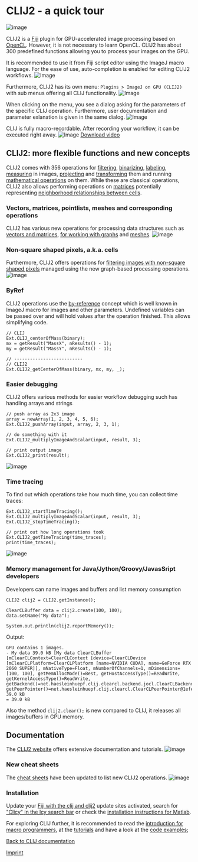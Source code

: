 # CLIJ2 - a quick tour

![image](images/curtain.gif) 

CLIJ2 is a [Fiji](https://fiji.sc) plugin for GPU-accelerated image processing based on [OpenCL](https://opencl.prg). 
However, it is not necessary to learn OpenCL. 
CLIJ2 has about 300 predefined functions allowing you to process your images on the GPU.

It is recommended to use it from Fiji script editor using the ImageJ macro language. 
For the ease of use, auto-completion is enabled for editing CLIJ2 workflows.
![Image](images/autocompletion.png)

Furthermore, CLIJ2 has its own menu: `Plugins > ImageJ on GPU (CLIJ2)` with sub menus offering all CLIJ functionality.
![Image](images/menu.gif)

When clicking on the menu, you see a dialog asking for the parameters of the specific CLIJ operation. Furthermore, user documentation and parameter exlanation is given in the same dialog.
![Image](images/dialogs.gif)

CLIJ is fully macro-recordable. After recording your workflow, it can be executed right away. 
![Image](images/clij_macro_recorder2.gif)
[Download video](images/clij_macro_recorder.mp4)

<a name="clij2"></a>
## CLIJ2: more flexible functions and new concepts
CLIJ2 comes with 356 operations for 
[filtering](https://clij.github.io/clij2-docs/reference__filter), 
[binarizing](https://clij.github.io/clij2-docs/reference__binary),
[labeling](https://clij.github.io/clij2-docs/reference__label),
[measuring](https://clij.github.io/clij2-docs/reference__measurement) in images,
[projecting](https://clij.github.io/clij2-docs/reference__project) and
[transforming](https://clij.github.io/clij2-docs/reference__transform) them and running 
[mathematical operations](https://clij.github.io/clij2-docs/reference__math) on them. 
While these are classical operations, CLIJ2 also allows performing operations on 
[matrices](https://clij.github.io/clij2-docs/reference__matrix) potentially representing
[neighborhood relationships between cells](https://clij.github.io/clij2-docs/reference__neighbor).

### Vectors, matrices, pointlists, meshes and corresponding operations
CLIJ2 has various new operations for processing data structures such as 
[vectors and matrices](https://clij.github.io/clij2-docs/md/multiply_vectors_matrices), 
[for working with graphs](https://clij.github.io/clij2-docs/md/spots_pointlists_matrices_tables/) and 
[meshes](https://clij.github.io/clij2-docs/md/tribolium_morphometry/).
![image](images/meshes.jpg) 

### Non-square shaped pixels, a.k.a. cells
Furthermore, CLIJ2 offers operations for [filtering images with non-square shaped pixels](https://clij.github.io/clij2-docs/md/neighbors_of_neighbors) managed using the new graph-based processing operations.
![image](images/neighborhood_filters.png) 

### ByRef
CLIJ2 operations use the [by-reference](https://en.wikipedia.org/wiki/Evaluation_strategy#Call_by_reference) concept which is well known in ImageJ macro for images and other parameters. Undefined variables can be passed over and will hold values after the operation finished. This allows simplifying code.
```
// CLIJ
Ext.CLIJ_centerOfMass(binary);
mx = getResult("MassX", nResults() - 1);
my = getResult("MassY", nResults() - 1);

// --------------------------
// CLIJ2
Ext.CLIJ2_getCenterOfMass(binary, mx, my, _);
```

### Easier debugging
CLIJ2 offers various methods for easier workflow debugging such has handling arrays and strings

```
// push array as 2x3 image
array = newArray(1, 2, 3, 4, 5, 6);
Ext.CLIJ2_pushArray(input, array, 2, 3, 1);

// do something with it
Ext.CLIJ2_multiplyImageAndScalar(input, result, 3);

// print output image
Ext.CLIJ2_print(result);
```
![image](images/easy_debugging.png) 

### Time tracing
To find out which operations take how much time, you can collect time traces:
```// do something while recording processing duration
Ext.CLIJ2_startTimeTracing();
Ext.CLIJ2_multiplyImageAndScalar(input, result, 3);
Ext.CLIJ2_stopTimeTracing();

// print out how long operations took
Ext.CLIJ2_getTimeTracing(time_traces);
print(time_traces);
```
![image](images/time_tracing.png) 

### Memory management for Java/Jython/Groovy/JavasSript developers
Developers can name images and buffers and list memory consumption
```
CLIJ2 clij2 = CLIJ2.getInstance();

ClearCLBuffer data = clij2.create(100, 100);
data.setName("My data");

System.out.println(clij2.reportMemory());
```

Output:
```
GPU contains 1 images.
- My data 39.0 kB [My data ClearCLBuffer [mClearCLContext=ClearCLContext [device=ClearCLDevice [mClearCLPlatform=ClearCLPlatform [name=NVIDIA CUDA], name=GeForce RTX 2060 SUPER]], mNativeType=Float, mNumberOfChannels=1, mDimensions=[100, 100], getMemAllocMode()=Best, getHostAccessType()=ReadWrite, getKernelAccessType()=ReadWrite, getBackend()=net.haesleinhuepf.clij.clearcl.backend.jocl.ClearCLBackendJOCL@63e2203c, getPeerPointer()=net.haesleinhuepf.clij.clearcl.ClearCLPeerPointer@1efed156]] 39.0 kB
= 39.0 kB
```

Also the method `clij2.clear();` is new compared to CLIJ, it releases all images/buffers in GPU memory. 

## Documentation
The [CLIJ2 website](https://clij.github.io/clij2-docs/) offers extensive documentation and tutorials.
![image](images/clij2_website.png) 

### New cheat sheets
The [cheat sheets](https://clij.github.io/clij2-docs/CLIJ2-cheatsheet_V3.pdf) have been updated to list new CLIJ2 operations.
![image](images/cheat_sheets.png) 

### Installation
Update your [Fiji with the clij and clij2](https://clij.github.io/clij2-docs/installationInFiji) update sites activated, search for ["Clicy" in the Icy search bar](http://icy.bioimageanalysis.org/plugin/clicy-blocks/) or check the [installation instructions for Matlab](https://clij.github.io/clatlab/).

For exploring CLIJ further, it is recommended to read the [introduction for macro programmers](https://clij.github.io/clij2-docs/macro_intro), at the [tutorials](https://clij.github.io/clij2-docs/) and have a look at the [code examples](https://clij.github.io/clij2-docs/src/main/macro);

[Back to CLIJ documentation](https://clij.github.io/)

[Imprint](https://clij.github.io/imprint)